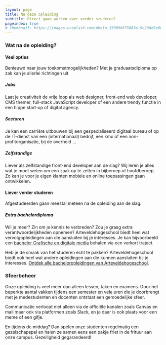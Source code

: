 ```yaml
---
layout: page
title: Na deze opleiding
subtitle: Direct gaan werken over verder studeren?
pageindex: true
# thumbnail: https://images.unsplash.com/photo-1509966756634-9c23dd6e6815?ixlib=rb-1.2.1&ixid=eyJhcHBfaWQiOjEyMDd9&auto=format&fit=crop&w=2810&q=80
---
```


### Wat na de opleiding?
#### Veel opties
Benieuwd naar jouw toekomstmogelijkheden? Met je graduaatsdiploma op zak kan je allerlei richtingen uit.

##### Jobs
Laat je creativiteit de vrije loop als web designer, front-end web developer, CMS themer, full-stack JavaScript developer of een andere trendy functie in een hippe start-up of digital agency.

##### Sectoren
Je kan een carrière uitbouwen bij een gespecialiseerd digitaal bureau of op de IT-dienst van een (internationaal) bedrijf, een kmo of een non-profitorganisatie, bij de overheid ... 

##### Zelfstandige
Liever als zelfstandige front-end developer aan de slag? Wij leren je alles wat je moet weten om een zaak op te zetten in bijberoep of hoofdberoep. Zo kan je voor je eigen klanten mobiele en online toepassingen gaan ontwikkelen. 

#### Liever verder studeren
Afgestudeerden gaan meestal meteen na de opleiding aan de slag.

##### Extra bachelordiploma
Wil je meer? Zin om je kennis te verbreden? Zou je graag extra verantwoordelijkheden opnemen? Arteveldehogeschool biedt heel wat vervolgopleidingen aan die aansluiten bij je interesses.
Je kan bijvoorbeeld een [bachelor Grafische en digitale media](https://www.arteveldehogeschool.be/opleidingen/bachelor/grafische-en-digitale-media) behalen via een verkort traject.

Heb je de smaak van het studeren écht te pakken? Arteveldehogeschool biedt ook heel wat andere opleidingen aan die kunnen aansluiten bij je interesses. [Ontdek alle bacheloropleidingen van Arteveldehogeschool](https://www.arteveldehogeschool.be/opleidingen//type/bachelor).

### Sfeerbeheer
Onze opleiding is veel meer dan alleen lessen, taken en examens. Door het beperkte aantal vakken tijdens een semester en vele uren die je doorbrengt met je medestudenten en docenten ontstaat een gemoedelijke sfeer.

Communicatie verloopt niet alleen via de officiële kanalen zoals Canvas en mail maar ook via platformen zoals Slack, en ja daar is ook plaats voor een meme of een gifje.

En tijdens de middag? Dan spelen onze studenten regelmatig een gezelschapspel en halen ze samen eens een pakje friet in de frituur aan onze campus. Gezelligheid gegarandeerd!